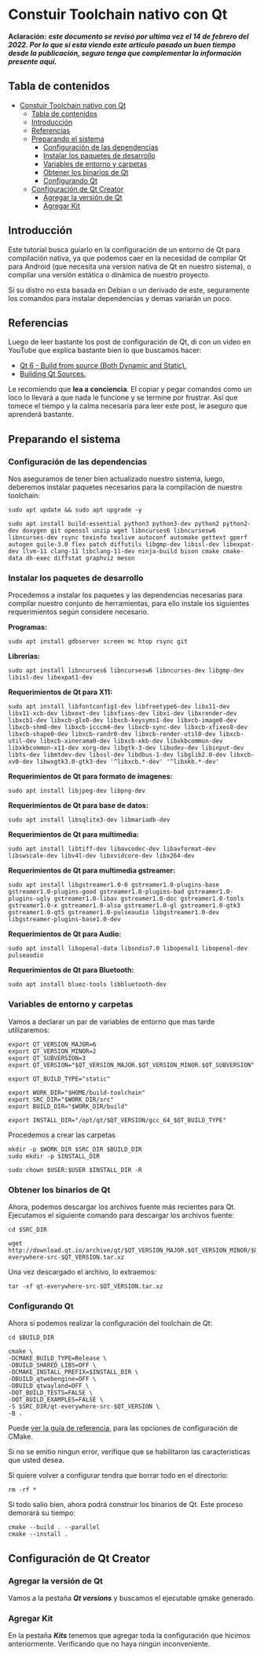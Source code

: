 # Constuir Toolchain nativo con Qt

**Aclaración:** ***este documento se revisó por ultima vez el 14 de febrero del 2022. Por lo que si esta viendo este artículo pasado un buen tiempo desde la publicación, seguro tenga que complementar la información presente aquí.***

## Tabla de contenidos
- [Constuir Toolchain nativo con Qt](#constuir-toolchain-nativo-con-qt)
  - [Tabla de contenidos](#tabla-de-contenidos)
  - [Introducción](#introducción)
  - [Referencias](#referencias)
  - [Preparando el sistema](#preparando-el-sistema)
    - [Configuración de las dependencias](#configuración-de-las-dependencias)
    - [Instalar los paquetes de desarrollo](#instalar-los-paquetes-de-desarrollo)
    - [Variables de entorno y carpetas](#variables-de-entorno-y-carpetas)
    - [Obtener los binarios de Qt](#obtener-los-binarios-de-qt)
    - [Configurando Qt](#configurando-qt)
  - [Configuración de Qt Creator](#configuración-de-qt-creator)
    - [Agregar la versión de Qt](#agregar-la-versión-de-qt)
    - [Agregar Kit](#agregar-kit)

## Introducción

Este tutorial busca guiarlo en la configuración de un entorno de Qt para compilación nativa, ya que podemos caer en la necesidad de compilar Qt para Android (que necesita una version nativa de Qt en nuestro sistema), o compilar una versión estática o dinámica de nuestro proyecto.

Si su distro no esta basada en Debian o un derivado de este, seguramente los comandos para instalar dependencias y demas variarán un poco.

## Referencias

Luego de leer bastante los post de configuración de Qt, di con un video en YouTube que explica bastante bien lo que buscamos hacer:

* [Qt 6 - Build from source (Both Dynamic and Static).](https://www.youtube.com/watch?v=2qsR8Dw8uzA)
* [Building Qt Sources.](https://doc-snapshots.qt.io/qt6-dev/build-sources.html)

Le recomiendo que **lea a conciencia**. El copiar y pegar comandos como un loco lo llevará a que nada le funcione y se termine por frustrar. Así que tomece el tiempo y la calma necesaria para leer este post, le aseguro que aprenderá bastante.

## Preparando el sistema

### Configuración de las dependencias

Nos aseguramos de tener bien actualizado nuestro sistema, luego, deberemos instalar paquetes necesarios para la compilación de nuestro toolchain:

~~~TEXT
sudo apt update && sudo apt upgrade -y

sudo apt install build-essential python3 python3-dev python2 python2-dev doxygen git openssl unzip wget libncurses6 libncursesw6 libncurses-dev rsync texinfo texlive autoconf automake gettext gperf autogen guile-3.0 flex patch diffutils libgmp-dev libisl-dev libexpat-dev llvm-11 clang-11 libclang-11-dev ninja-build bison cmake cmake-data dh-exec diffstat graphviz meson
~~~

### Instalar los paquetes de desarrollo

Procedemos a instalar los paquetes y las dependencias necesarias para compilar nuestro conjunto de herramientas, para ello instale los siguientes requerimientos según considere necesario.

**Programas:**

~~~TEXT
sudo apt install gdbserver screen mc htop rsync git
~~~

**Librerias:**

~~~TEXT
sudo apt install libncurses6 libncursesw6 libncurses-dev libgmp-dev libisl-dev libexpat1-dev
~~~

**Requerimientos de Qt para X11:**

~~~TEXT
sudo apt install libfontconfig1-dev libfreetype6-dev libx11-dev libx11-xcb-dev libxext-dev libxfixes-dev libxi-dev libxrender-dev libxcb1-dev libxcb-glx0-dev libxcb-keysyms1-dev libxcb-image0-dev libxcb-shm0-dev libxcb-icccm4-dev libxcb-sync-dev libxcb-xfixes0-dev libxcb-shape0-dev libxcb-randr0-dev libxcb-render-util0-dev libxcb-util-dev libxcb-xinerama0-dev libxcb-xkb-dev libxkbcommon-dev libxkbcommon-x11-dev xorg-dev libgtk-3-dev libudev-dev libinput-dev libts-dev libmtdev-dev libssl-dev libdbus-1-dev libglib2.0-dev libxcb-xv0-dev libwxgtk3.0-gtk3-dev '^libxcb.*-dev' '^libxkb.*-dev'
~~~

**Requerimientos de Qt para formato de imagenes:**

~~~TEXT
sudo apt install libjpeg-dev libpng-dev
~~~

**Requerimientos de Qt para base de datos:**

~~~TEXT
sudo apt install libsqlite3-dev libmariadb-dev
~~~

**Requerimientos de Qt para multimedia:**

~~~TEXT
sudo apt install libtiff-dev libavcodec-dev libavformat-dev libswscale-dev libv4l-dev libxvidcore-dev libx264-dev
~~~

**Requerimientos de Qt para multimedia gstreamer:**

~~~TEXT
sudo apt install libgstreamer1.0-0 gstreamer1.0-plugins-base gstreamer1.0-plugins-good gstreamer1.0-plugins-bad gstreamer1.0-plugins-ugly gstreamer1.0-libav gstreamer1.0-doc gstreamer1.0-tools gstreamer1.0-x gstreamer1.0-alsa gstreamer1.0-gl gstreamer1.0-gtk3 gstreamer1.0-qt5 gstreamer1.0-pulseaudio libgstreamer1.0-dev libgstreamer-plugins-base1.0-dev
~~~

**Requerimientos de Qt para Audio:**

~~~TEXT
sudo apt install libopenal-data libsndio7.0 libopenal1 libopenal-dev pulseaudio
~~~

**Requerimientos de Qt para Bluetooth:**

~~~TEXT
sudo apt install bluez-tools libbluetooth-dev
~~~

### Variables de entorno y carpetas

Vamos a declarar un par de variables de entorno que mas tarde utilizaremos:

~~~TEXT
export QT_VERSION_MAJOR=6
export QT_VERSION_MINOR=2
export QT_SUBVERSION=3
export QT_VERSION="$QT_VERSION_MAJOR.$QT_VERSION_MINOR.$QT_SUBVERSION"

export QT_BUILD_TYPE="static"

export WORK_DIR="$HOME/build-toolchain"
export SRC_DIR="$WORK_DIR/src"
export BUILD_DIR="$WORK_DIR/build"

export INSTALL_DIR="/opt/qt/$QT_VERSION/gcc_64_$QT_BUILD_TYPE"
~~~

Procedemos a crear las carpetas

~~~TEXT
mkdir -p $WORK_DIR $SRC_DIR $BUILD_DIR
sudo mkdir -p $INSTALL_DIR

sudo chown $USER:$USER $INSTALL_DIR -R 
~~~

### Obtener los binarios de Qt

Ahora, podemos descargar los archivos fuente más recientes para Qt. Ejecutamos el siguiente comando para descargar los archivos fuente:

~~~TEXT
cd $SRC_DIR

wget http://download.qt.io/archive/qt/$QT_VERSION_MAJOR.$QT_VERSION_MINOR/$QT_VERSION/single/qt-everywhere-src-$QT_VERSION.tar.xz
~~~

Una vez descargado el archivo, lo extraemos:

~~~TEXT
tar -xf qt-everywhere-src-$QT_VERSION.tar.xz
~~~

### Configurando Qt

Ahora si podemos realizar la configuración del toolchain de Qt:

~~~TEXT
cd $BUILD_DIR

cmake \
-DCMAKE_BUILD_TYPE=Release \
-DBUILD_SHARED_LIBS=OFF \
-DCMAKE_INSTALL_PREFIX=$INSTALL_DIR \
-DBUILD_qtwebengine=OFF \
-DBUILD_qtwayland=OFF \
-DQT_BUILD_TESTS=FALSE \
-DQT_BUILD_EXAMPLES=FALSE \
-S $SRC_DIR/qt-everywhere-src-$QT_VERSION \
-B .
~~~

Puede [ver la guía de referencia,](https://github.com/qt/qtbase/blob/dev/cmake/configure-cmake-mapping.md) para las opciones de configuración de CMake.

Si no se emitio ningun error, verifique que se habilitaron las caracteristicas que usted desea.

Si quiere volver a configurar tendra que borrar todo en el directorio:

~~~TEXT
rm -rf *
~~~

Si todo salio bien, ahora podrá construir los binarios de Qt. Este proceso demorará su tiempo:

~~~TEXT
cmake --build . --parallel
cmake --install .
~~~

## Configuración de Qt Creator

### Agregar la versión de Qt

Vamos a la pestaña ***Qt versions*** y buscamos el ejecutable qmake generado.

### Agregar Kit

En la pestaña ***Kits*** tenemos que agregar toda la configuración que hicimos anteriormente. Verificando que no haya ningún inconveniente.

